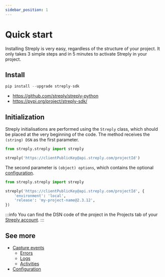 ```yaml
---
sidebar_position: 1
---
```


# Quick start

Installing Streply is very easy, regardless of the structure of your project. It only takes 3 simple steps and in 5 minutes to activate Streply in your project.

## Install

```python
pip install --upgrade streply-sdk
```

- https://github.com/streply/streply-python
- https://pypi.org/project/streply-sdk/

## Initialization

Streply initialisations are performed using the `Streply` class, which should be placed at the very beginning of the code. The method receives the `(string) DSN` as the first parameter.

```python
from streply.streply import streply

streply('https://clientPublicKey@api.streply.com/projectId')
```

The second parameter is `(object) options`, which contains the optional [configuration](configuration).

```python
from streply.streply import streply

streply('https://clientPublicKey@api.streply.com/projectId', {
    'environment': 'local',
    'release': 'my-project-name@2.3.12',
})
```

:::info
You can find the DSN code of the project in the Projects tab of your [Streply account](https://app.streply.com/projects).
:::

## See more
- [Capture events](capture-events)
  - [Errors](capture-events/erorrs)
  - [Logs](capture-events/logs)
  - [Activities](capture-events/activities)
- [Configuration](configuration)
